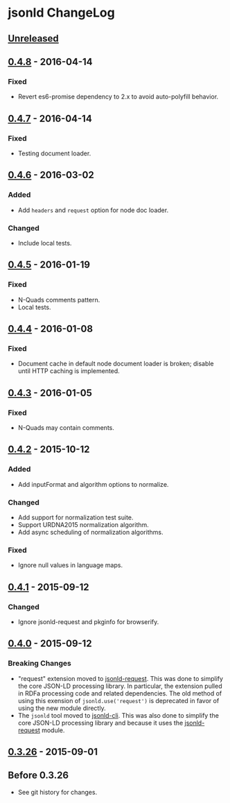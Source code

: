 # jsonld ChangeLog

## [Unreleased]

## [0.4.8] - 2016-04-14

### Fixed
- Revert es6-promise dependency to 2.x to avoid auto-polyfill behavior.

## [0.4.7] - 2016-04-14

### Fixed
- Testing document loader.

## [0.4.6] - 2016-03-02

### Added
- Add `headers` and `request` option for node doc loader.

### Changed
- Include local tests.

## [0.4.5] - 2016-01-19

### Fixed
- N-Quads comments pattern.
- Local tests.

## [0.4.4] - 2016-01-08

### Fixed
- Document cache in default node document loader is broken; disable
  until HTTP caching is implemented.

## [0.4.3] - 2016-01-05

### Fixed
- N-Quads may contain comments.

## [0.4.2] - 2015-10-12

### Added
- Add inputFormat and algorithm options to normalize.

### Changed
- Add support for normalization test suite.
- Support URDNA2015 normalization algorithm.
- Add async scheduling of normalization algorithms.

### Fixed
- Ignore null values in language maps.

## [0.4.1] - 2015-09-12

### Changed
- Ignore jsonld-request and pkginfo for browserify.

## [0.4.0] - 2015-09-12

### Breaking Changes
- "request" extension moved to [jsonld-request][]. This was done to simplify
  the core JSON-LD processing library. In particular, the extension pulled in
  RDFa processing code and related dependencies. The old method of using this
  exension of `jsonld.use('request')` is deprecated in favor of using the new
  module directly.
- The `jsonld` tool moved to [jsonld-cli][]. This was also done to simplify the
  core JSON-LD processing library and because it uses the [jsonld-request][]
  module.

## [0.3.26] - 2015-09-01

## Before 0.3.26

- See git history for changes.

[jsonld-cli]: https://github.com/digitalbazaar/jsonld-cli
[jsonld-request]: https://github.com/digitalbazaar/jsonld-request

[Unreleased]: https://github.com/digitalbazaar/jsonld.js/compare/0.4.8...HEAD
[0.4.8]: https://github.com/digitalbazaar/jsonld.js/compare/0.4.7...0.4.8
[0.4.7]: https://github.com/digitalbazaar/jsonld.js/compare/0.4.6...0.4.7
[0.4.6]: https://github.com/digitalbazaar/jsonld.js/compare/0.4.5...0.4.6
[0.4.5]: https://github.com/digitalbazaar/jsonld.js/compare/0.4.4...0.4.5
[0.4.4]: https://github.com/digitalbazaar/jsonld.js/compare/0.4.3...0.4.4
[0.4.3]: https://github.com/digitalbazaar/jsonld.js/compare/0.4.2...0.4.3
[0.4.2]: https://github.com/digitalbazaar/jsonld.js/compare/0.4.1...0.4.2
[0.4.1]: https://github.com/digitalbazaar/jsonld.js/compare/0.4.0...0.4.1
[0.4.0]: https://github.com/digitalbazaar/jsonld.js/compare/0.3.26...0.4.0
[0.3.26]: https://github.com/digitalbazaar/jsonld.js/compare/0.3.25...0.3.26
